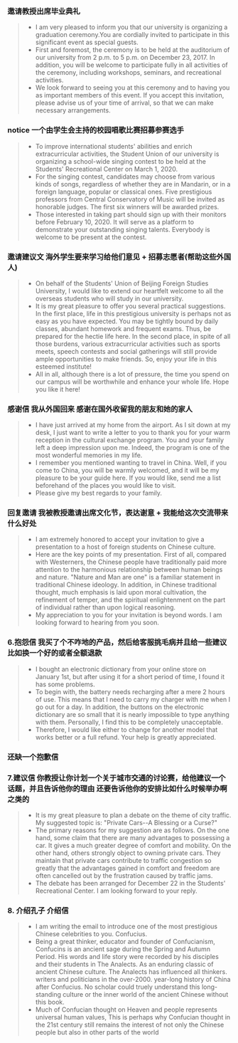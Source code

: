 ### 邀请教授出席毕业典礼
> - I am very pleased to inform you that our university is organizing a graduation ceremony.You are cordially invited to participate in this significant event as special guests.
> - First and foremost, the ceremony is to be held at the auditorium of our university from 2 p.m. to 5 p.m. on December 23, 2017. In addition, you will be welcome to participate fully in all activities of the ceremony, including workshops, seminars, and recreational activities.
> - We look forward to seeing you at this ceremony and to having you as important members of this event. If you accept this invitation, please advise us of your time of arrival, so that we can make necessary arrangements.

### notice  一个由学生会主持的校园唱歌比赛招募参赛选手
> - To improve international students' abilities and enrich extracurricular activities, the Student Union of our university is organizing a school-wide singing contest to be held at the Students' Recreational Center on March 1, 2020.
> - For the singing contest, candidates may choose from various kinds of songs, regardless of whether they are in Mandarin, or in a foreign language, popular or classical ones. Five prestigious professors from Central Conservatory of Music will be invited as honorable judges. The first six winners will be awarded prizes.
>-  Those interested in taking part should sign up with their monitors before February 10, 2020. It will serve as a platform to demonstrate your outstanding singing talents. Everybody is welcome to be present at the contest.

### 邀请建议文  海外学生要来学习给他们意见 + 招募志愿者(帮助这些外国人)
> - On behalf of the Students' Union of Beijing Foreign Studies University, I would like to extend our heartfelt welcome to all the overseas students who will study in our university.
> - It is my great pleasure to offer you several practical suggestions. In the first place, life in this prestigious university is perhaps not as easy as you have expected. You may be tightly bound by daily classes, abundant homework and frequent exams. Thus, be prepared for the hectie life here. In the second place, in spite of all those burdens, various extracurricular activities such as sports meets, speech contests and social gatherings will still provide ample opportunities to make friends. So, enjoy your life in this esteemed institute!
> - All in all, although there is a lot of pressure, the time you spend on our campus will be worthwhile and enhance your whole life. Hope you like it here! 

### 感谢信  我从外国回来 感谢在国外收留我的朋友和她的家人
> - I have just arrived at my home from the airport. As I sit down at my desk, I just want to write a letter to you to thank you for your warm reception in the cultural exchange program. You and your family left a deep impression upon me. Indeed, the program is one of the most wonderful memories in my life.
> - I remember you mentioned wanting to travel in China. Well, if you come to China, you will be warmly welcomed, and it will be my pleasure to be your guide here. If you would like, send me a list beforehand of the places you would like to visit.
> - Please give my best regards to your family.

### 回复邀请  我被教授邀请出席文化节，表达谢意 + 我能给这次交流带来什么好处
> - I am extremely honored to accept your invitation to give a presentation to a host of foreign students on Chinese culture.
> - Here are the key points of my presentation. First of all, compared with Westerners, the Chinese people have traditionally paid more attention to the harmonious relationship between human beings and nature. "Nature and Man are one" is a familiar statement in traditional Chinese ideology. In addition, in Chinese traditional thought, much emphasis is laid upon moral cultivation, the refinement of temper, and the spiritual enlightenment on the part of individual rather than upon logical reasoning. 
> - My appreciation to you for your invitation is beyond words. I am looking forward to hearing from you soon.


### 6.抱怨信  我买了个不咋地的产品，然后给客服挑毛病并且给一些建议 比如换一个好的或者全额退款
> - I bought an electronic dictionary from your online store on January 1st, but after using it for a short period of time, I found it has some problems.
> - To begin with, the battery needs recharging after a mere 2 hours of use. This means that I need to carry my charger with me when I go out for a day. In addition, the buttons on the electronic dictionary are so small that it is nearly impossible to type anything with them. Personally, I find this to be completely unacceptable.
> - Therefore, I would like either to change for another model that works better or a full refund. Your help is greatly appreciated.

### 还缺一个抱歉信


### 7.建议信 你教授让你计划一个关于城市交通的讨论赛，给他建议一个话题，并且告诉他你的理由  还要告诉他你的安排比如什么时候举办啊之类的
> - It is my great pleasure to plan a debate on the theme of city traffic. My suggested topic is: "Private Cars--A Blessing or a Curse?"
> - The primary reasons for my suggestion are as follows. On the one hand, some claim that there are many advantages to possessing a car. It gives a much greater degree of comfort and mobility. On the other hand, others strongly object to owning private cars. They maintain that private cars contribute to traffic congestion so greatly that the advantages gained in comfort and freedom are often cancelled out by the frustration caused by traffic jams.
> - The debate has been arranged for December 22 in the Students' Recreational Center. I am looking forward to your reply.

### 8. 介绍孔子 介绍信
> - I am writing the email to introduce one of the most prestigious Chinese celebrities to you. Confucius.
> - Being a great thinker, educator and founder of Confucianism, Confucins is an ancient sage during the Spring and Autumn Period. His words and life story were recorded by his disciples and their students in The Analects. As an enduring classic of ancient Chinese culture. The Analects has influenced all thinkers. writers and politicians in the over-2000. year-long history of China after Confucius. No scholar could truely understand this long- standing culture or the inner world of the ancient Chinese without this book. 
> - Much of Confucian thought on Heaven and people represents universal human values, This is perhaps why Confucian thought in the 21st century still remains the interest of not only the Chinese people but also in other parts of the world